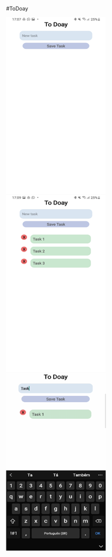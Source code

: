 #ToDoay

<div>
  <style scoped>
      div { flex-direction: 'row" }
   </style>
  <img src="https://github.com/MuriEdu/ToDoay/blob/main/assets/Screenshot_20210705-170746_ToDoay.jpg" width="270" height="480" /> 
  <img src="https://github.com/MuriEdu/ToDoay/blob/main/assets/Screenshot_20210705-170941_ToDoay.jpg" width="270" height="480" />
  <img src="https://github.com/MuriEdu/ToDoay/blob/main/assets/SmartSelect_20210705-172053_Video%20Player.gif" width="270" height="480" />
<div/>
